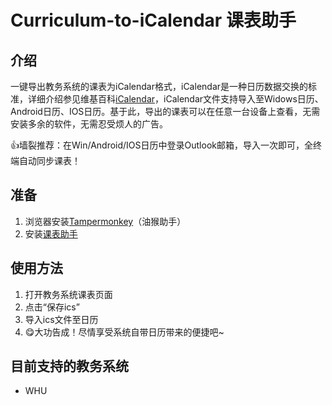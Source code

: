 <!--
 * @Descripttion: 
 * @Author: Qingao Chai
 * @Date: 2020-03-12 14:58:27
 * @LastEditors: Qingao Chai
 * @LastEditTime: 2020-03-12 21:56:10
 -->

# Curriculum-to-iCalendar 课表助手

## 介绍

一键导出教务系统的课表为iCalendar格式，iCalendar是一种日历数据交换的标准，详细介绍参见维基百科[iCalendar](https://zh.wikipedia.org/wiki/ICalendar)，iCalendar文件支持导入至Widows日历、Android日历、IOS日历。基于此，导出的课表可以在任意一台设备上查看，无需安装多余的软件，无需忍受烦人的广告。

👍墙裂推荐：在Win/Android/IOS日历中登录Outlook邮箱，导入一次即可，全终端自动同步课表！

## 准备

1. 浏览器安装[Tampermonkey](https://www.tampermonkey.net/)（油猴助手）
2. 安装[课表助手](https://greasyfork.org/zh-CN/scripts/397788-%E8%AF%BE%E8%A1%A8%E5%8A%A9%E6%89%8B)

## 使用方法

1. 打开教务系统课表页面
2. 点击“保存ics”
3. 导入ics文件至日历
4. 😋大功告成！尽情享受系统自带日历带来的便捷吧~

## 目前支持的教务系统

- WHU

